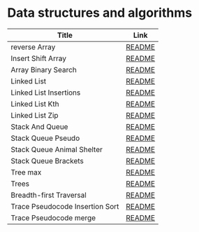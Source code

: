 # Data structures and algorithms

| Title                          | Link 
| -----------                    | -----------                                      |
|  reverse Array                 | [README](./array-reverse/README.md)              |
|  Insert Shift Array            | [README](./array-insert-shift/README.md)         |
|  Array Binary Search           | [README](./array-binary-search/README.md)        |
|  Linked List                   | [README](./linked_list/README.md)                |
|  Linked List Insertions        | [README](./linked_list_insertions/README.md)     |
|  Linked List Kth               | [README](./linked_list_kth/README.md)            |
|  Linked List Zip               | [README](./linked-list-zip/README.md)            |
|  Stack And Queue               | [README](./stack_and_queue/README.md)            |
|  Stack Queue Pseudo            | [README](./stack_queue_pseudo/README.md)         |
|  Stack Queue Animal Shelter    | [README](./stack_queue_animal_shelter/README.md) |
|  Stack Queue Brackets          | [README](./stack_queue_brackets/README.md)       |
|  Tree max                      | [README](./tree-max/README.md)                   |
|  Trees                         | [README](./trees/README.md)                      |
|  Breadth-first Traversal       | [README](./tree_breadth_first/README.md)         |
|  Trace Pseudocode Insertion Sort | [README](./sorting/insertion/README.md)        |
|  Trace Pseudocode merge        | [README](./sorting/insertion/merge/README.md)    |